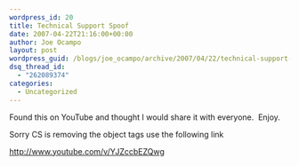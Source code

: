 ```yaml
---
wordpress_id: 20
title: Technical Support Spoof
date: 2007-04-22T21:16:00+00:00
author: Joe Ocampo
layout: post
wordpress_guid: /blogs/joe_ocampo/archive/2007/04/22/technical-support-spoof.aspx
dsq_thread_id:
  - "262089374"
categories:
  - Uncategorized
---
```

Found this on YouTube and thought I would share it with everyone.&nbsp; Enjoy.


  



  



  


Sorry CS is removing the object tags use the following link


  


<http://www.youtube.com/v/YJZccbEZQwg>


  


&nbsp;